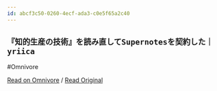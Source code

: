 ```yaml
---
id: abcf3c50-0260-4ecf-ada3-c0e5f65a2c40
---
```


## `『知的生産の技術』を読み直してSupernotesを契約した｜yriica`
#Omnivore

[Read on Omnivore](https://omnivore.app/me/supernotes-yriica-19126d72718) / [Read Original](https://sizu.me/yriica/posts/30nuvhn3niez)


